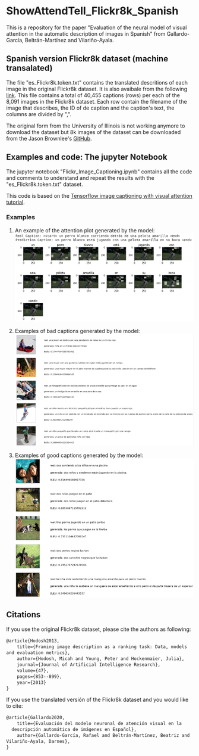 # ShowAttendTell_Flickr8k_Spanish
This is a repository for the paper "Evaluation of the neural model of visual attention in the automatic
description of images in Spanish" from Gallardo-García, Beltrán-Martínez and Vilariño-Ayala.

## Spanish version Flickr8k dataset (machine transalated)
The file "es_Flickr8k.token.txt" contains the translated descritions of each image in the original Flickr8k
dataset. It is also avaibale from the following [link](https://url2.cl/XYxj6). This file contains a total of 
40,455 captions (rows) per each of the 8,091 images in the Flickr8k dataset. Each row contain the filename of the image that describes, the ID of de caption and the caption's text, the columns are divided by ",".

The original form from the University of Illinois is not working anymore to download the dataset but 8k images of
the dataset can be downloaded from the Jason Brownlee's [GitHub](https://github.com/jbrownlee/Datasets/releases/download/Flickr8k/Flickr8k_Dataset.zip).

## Examples and code: The jupyter Notebook
The jupyter notebook "Flickr_Image_Captioning.ipynb" contains all the code and comments to understand and repeat the results with the "es_Flickr8k.token.txt" dataset.

This code is based on the [Tensorflow image captioning with visual attention tutorial](https://www.tensorflow.org/tutorials/text/image_captioning).

### Examples
1. An example of the attention plot generated by the model:
![AttentionPlot](Res/attention_plot_3.png)

2. Examples of bad captions generated by the model:
![BadCaptions](Res/bad_preds.png)

3. Examples of good captions generated by the model:
![GoodCaptions](Res/good_preds.png)


## Citations
If you use the original Flickr8k dataset, please cite the authors as following:
```
@article{Hodosh2013,
	title={Framing image description as a ranking task: Data, models and evaluation metrics},
	author={Hodosh, Micah and Young, Peter and Hockenmaier, Julia},
	journal={Journal of Artificial Intelligence Research},
	volume={47},
	pages={853--899},
	year={2013}
}
```
If you use the translated versión of the Flickr8k dataset and you would like to cite:
```
@article{Gallardo2020,
	title={Evaluación del modelo neuronal de atención visual en la
  descripción automática de imágenes en Español},
	author={Gallardo-García, Rafael and Beltrán-Martínez, Beatriz and Vilariño-Ayala, Darnes},
}
```

